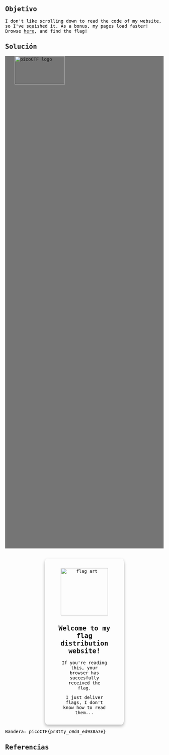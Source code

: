 ## Objetivo
I don't like scrolling down to read the code of my website, so I've squished it. As a bonus, my pages load faster! Browse [here](http://titan.picoctf.net:53048/), and find the flag!
## Solución
<!doctype html><html lang="en"><head><meta charset="utf-8"><meta name="viewport" content="width=device-width,initial-scale=1"><title>picoCTF - picoGym | Unminify Challenge</title><link rel="icon" type="image/png" sizes="32x32" href="[/favicon-32x32.png](view-source:http://titan.picoctf.net:53048/favicon-32x32.png)"><style>body{font-family:"Lucida Console",Monaco,monospace}h1,p{color:#000}</style></head><body class="picoctf{}" style="margin:0"><div class="picoctf{}" style="margin:0;padding:0;background-color:#757575;display:auto;height:40%"><a class="picoctf{}" href="[/](view-source:http://titan.picoctf.net:53048/)"><img src="[picoctf-logo-horizontal-white.svg](view-source:http://titan.picoctf.net:53048/picoctf-logo-horizontal-white.svg)" alt="picoCTF logo" style="display:inline-block;width:160px;height:90px;padding-left:30px"></a></div><center><br class="picoctf{}"><br class="picoctf{}"><div class="picoctf{}" style="padding-top:30px;border-radius:3%;box-shadow:0 5px 10px #0000004d;width:50%;align-self:center"><img class="picoctf{}" src="[hero.svg](view-source:http://titan.picoctf.net:53048/hero.svg)" alt="flag art" style="width:150px;height:150px"><div class="picoctf{}" style="width:85%"><h2 class="picoctf{}">Welcome to my flag distribution website!</h2><div class="picoctf{}" style="width:70%"><p class="picoctf{}">If you're reading this, your browser has succesfully received the flag.</p><p class="picoCTF{pr3tty_c0d3_ed938a7e}"></p><p class="picoctf{}">I just deliver flags, I don't know how to read them...</p></div></div><br class="picoctf{}"></div></center></body></html>
Bandera: picoCTF{pr3tty_c0d3_ed938a7e}
## Referencias